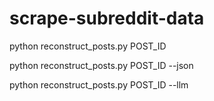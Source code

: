 # scrape-subreddit-data

python reconstruct_posts.py POST_ID

python reconstruct_posts.py POST_ID --json

python reconstruct_posts.py POST_ID --llm
